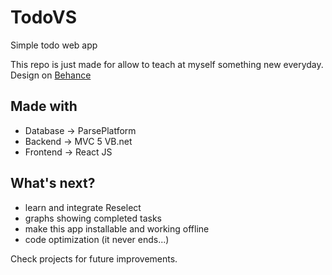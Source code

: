 # TodoVS
Simple todo web app

This repo is just made for allow to teach at myself something new everyday.
Design on [Behance](https://www.behance.net/gallery/50319437/TODO-WebApp)

<h2>Made with</h2>

- Database -> ParsePlatform
- Backend -> MVC 5 VB.net
- Frontend -> React JS

<h2>What's next?</h2>

- learn and integrate Reselect
- graphs showing completed tasks
- make this app installable and working offline
- code optimization (it never ends...)

Check projects for future improvements.

